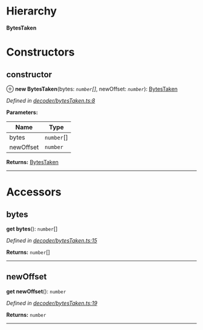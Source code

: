 

# Hierarchy

**BytesTaken**

# Constructors

<a id="constructor"></a>

##  constructor

⊕ **new BytesTaken**(bytes: *`number`[]*, newOffset: *`number`*): [BytesTaken](_decoder_bytestaken_.bytestaken.md)

*Defined in [decoder/bytesTaken.ts:8](https://github.com/paritytech/js-libs/blob/e1a17c9/packages/abi/src/decoder/bytesTaken.ts#L8)*

**Parameters:**

| Name | Type |
| ------ | ------ |
| bytes | `number`[] |
| newOffset | `number` |

**Returns:** [BytesTaken](_decoder_bytestaken_.bytestaken.md)

___

# Accessors

<a id="bytes"></a>

##  bytes

**get bytes**(): `number`[]

*Defined in [decoder/bytesTaken.ts:15](https://github.com/paritytech/js-libs/blob/e1a17c9/packages/abi/src/decoder/bytesTaken.ts#L15)*

**Returns:** `number`[]

___
<a id="newoffset"></a>

##  newOffset

**get newOffset**(): `number`

*Defined in [decoder/bytesTaken.ts:19](https://github.com/paritytech/js-libs/blob/e1a17c9/packages/abi/src/decoder/bytesTaken.ts#L19)*

**Returns:** `number`

___

